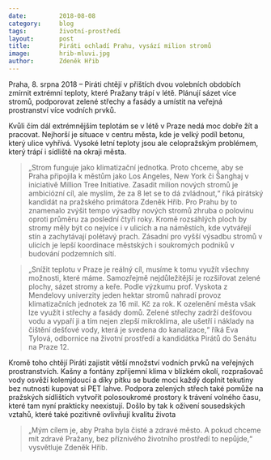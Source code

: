 ```yaml
---
date:         2018-08-08
category:     blog
tags:         životní-prostředí
layout:       post
title:        Piráti ochladí Prahu, vysází milion stromů
image:        hrib-mluvi.jpg
author:       Zdeněk Hřib
---
```


Praha, 8. srpna 2018 – Piráti chtějí v příštích dvou volebních obdobích zmírnit extrémní teploty, které Pražany trápí v létě. Plánují sázet více stromů, podporovat zelené střechy a fasády a umístit na veřejná prostranství více vodních prvků.

Kvůli čím dál extrémnějším teplotám se v létě v Praze nedá moc dobře žít a pracovat. Nejhorší je situace v centru města, kde je velký podíl betonu, který ulice vyhřívá. Vysoké letní teploty jsou ale celopražským problémem, který trápí i sídliště na okraji města.

> „Strom funguje jako klimatizační jednotka. Proto chceme, aby se Praha připojila k městům jako Los Angeles, New York či Šanghaj v iniciativě Million Tree Initiative. Zasadit milion nových stromů je ambiciózní cíl, ale myslím, že za 8 let se to dá zvládnout,“ říká pirátský kandidát na pražského primátora Zdeněk Hřib. Pro Prahu by to znamenalo zvýšit tempo výsadby nových stromů zhruba o polovinu oproti průměru za poslední čtyři roky. Kromě rozsáhlých ploch by stromy měly být co nejvíce i v ulicích a na náměstích, kde vytvářejí stín a zachytávají polétavý prach. Zásadní pro vyšší výsadbu stromů v ulicích je lepší koordinace městských i soukromých podniků v budování podzemních sítí. 

> „Snížit teplotu v Praze je reálný cíl, musíme k tomu využít všechny možnosti, které máme. Samozřejmě nejdůležitější je rozšiřovat zelené plochy, sázet stromy a keře. Podle výzkumu prof. Vyskota z Mendelovy univerzity jeden hektar stromů nahradí provoz klimatizačních jednotek za 16 mil. Kč za rok. K ozelenění města však lze využít i střechy a fasády domů. Zelené střechy zadrží dešťovou vodu a vypaří ji a tím nejen zlepší mikroklima, ale ušetří i náklady na čištění dešťové vody, která je svedena do kanalizace,“ říká Eva Tylová, odbornice na životní prostředí a kandidátka Pirátů do Senátu na Praze 12.

Kromě toho chtějí Piráti zajistit větší množství vodních prvků na veřejných prostranstvích. Kašny a fontány zpříjemní klima v blízkém okolí, rozprašovač vody osvěží kolemjdoucí a díky pítku se bude moci každý doplnit tekutiny bez nutnosti kupovat si PET lahve. Podpora zelených střech také pomůže na pražských sídlištích vytvořit polosoukromé prostory k trávení volného času, které tam nyní prakticky neexistují. Došlo by tak k oživení sousedských vztahů, které také pozitivně ovlivňují kvalitu života 

> „Mým cílem je, aby Praha byla čisté a zdravé město. A pokud chceme mít zdravé Pražany, bez příznivého životního prostředí to nepůjde,“ vysvětluje Zdeněk Hřib.
